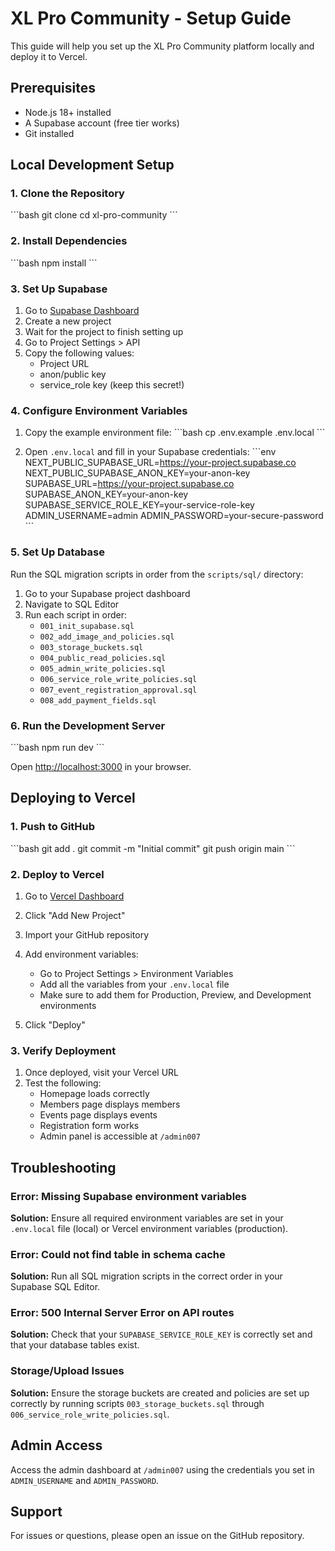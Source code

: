 # XL Pro Community - Setup Guide

This guide will help you set up the XL Pro Community platform locally and deploy it to Vercel.

## Prerequisites

- Node.js 18+ installed
- A Supabase account (free tier works)
- Git installed

## Local Development Setup

### 1. Clone the Repository

\`\`\`bash
git clone <your-repo-url>
cd xl-pro-community
\`\`\`

### 2. Install Dependencies

\`\`\`bash
npm install
\`\`\`

### 3. Set Up Supabase

1. Go to [Supabase Dashboard](https://supabase.com/dashboard)
2. Create a new project
3. Wait for the project to finish setting up
4. Go to Project Settings > API
5. Copy the following values:
   - Project URL
   - anon/public key
   - service_role key (keep this secret!)

### 4. Configure Environment Variables

1. Copy the example environment file:
   \`\`\`bash
   cp .env.example .env.local
   \`\`\`

2. Open `.env.local` and fill in your Supabase credentials:
   \`\`\`env
   NEXT_PUBLIC_SUPABASE_URL=https://your-project.supabase.co
   NEXT_PUBLIC_SUPABASE_ANON_KEY=your-anon-key
   SUPABASE_URL=https://your-project.supabase.co
   SUPABASE_ANON_KEY=your-anon-key
   SUPABASE_SERVICE_ROLE_KEY=your-service-role-key
   ADMIN_USERNAME=admin
   ADMIN_PASSWORD=your-secure-password
   \`\`\`

### 5. Set Up Database

Run the SQL migration scripts in order from the `scripts/sql/` directory:

1. Go to your Supabase project dashboard
2. Navigate to SQL Editor
3. Run each script in order:
   - `001_init_supabase.sql`
   - `002_add_image_and_policies.sql`
   - `003_storage_buckets.sql`
   - `004_public_read_policies.sql`
   - `005_admin_write_policies.sql`
   - `006_service_role_write_policies.sql`
   - `007_event_registration_approval.sql`
   - `008_add_payment_fields.sql`

### 6. Run the Development Server

\`\`\`bash
npm run dev
\`\`\`

Open [http://localhost:3000](http://localhost:3000) in your browser.

## Deploying to Vercel

### 1. Push to GitHub

\`\`\`bash
git add .
git commit -m "Initial commit"
git push origin main
\`\`\`

### 2. Deploy to Vercel

1. Go to [Vercel Dashboard](https://vercel.com/dashboard)
2. Click "Add New Project"
3. Import your GitHub repository
4. Add environment variables:
   - Go to Project Settings > Environment Variables
   - Add all the variables from your `.env.local` file
   - Make sure to add them for Production, Preview, and Development environments

5. Click "Deploy"

### 3. Verify Deployment

1. Once deployed, visit your Vercel URL
2. Test the following:
   - Homepage loads correctly
   - Members page displays members
   - Events page displays events
   - Registration form works
   - Admin panel is accessible at `/admin007`

## Troubleshooting

### Error: Missing Supabase environment variables

**Solution:** Ensure all required environment variables are set in your `.env.local` file (local) or Vercel environment variables (production).

### Error: Could not find table in schema cache

**Solution:** Run all SQL migration scripts in the correct order in your Supabase SQL Editor.

### Error: 500 Internal Server Error on API routes

**Solution:** Check that your `SUPABASE_SERVICE_ROLE_KEY` is correctly set and that your database tables exist.

### Storage/Upload Issues

**Solution:** Ensure the storage buckets are created and policies are set up correctly by running scripts `003_storage_buckets.sql` through `006_service_role_write_policies.sql`.

## Admin Access

Access the admin dashboard at `/admin007` using the credentials you set in `ADMIN_USERNAME` and `ADMIN_PASSWORD`.

## Support

For issues or questions, please open an issue on the GitHub repository.
